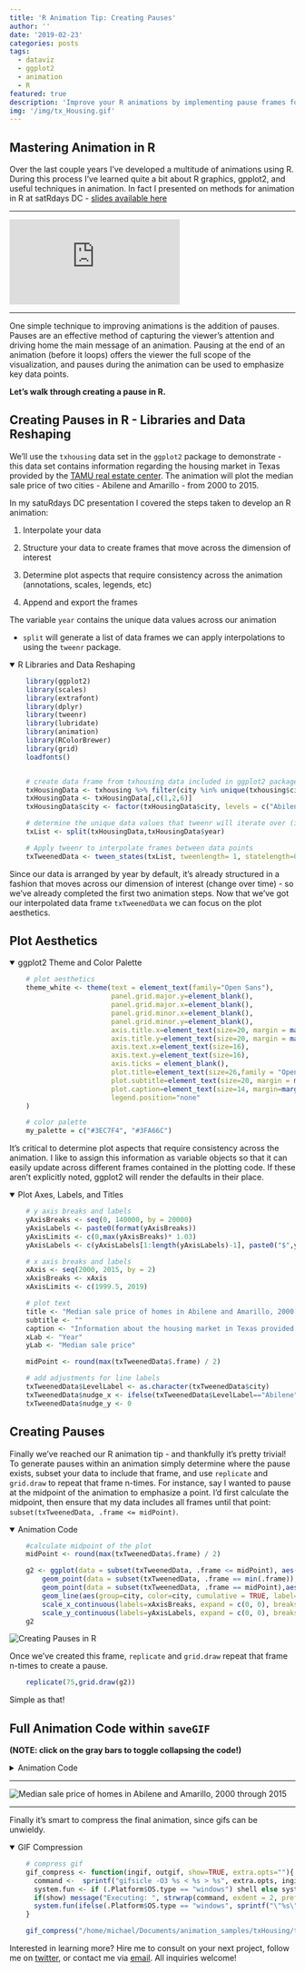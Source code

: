 ```yaml
---
title: 'R Animation Tip: Creating Pauses'
author: ''
date: '2019-02-23'
categories: posts
tags:
  - dataviz
  - ggplot2
  - animation
  - R
featured: true
description: 'Improve your R animations by implementing pause frames for emphasis'
img: '/img/tx_Housing.gif'
---
```


## Mastering Animation in R

Over the last couple years I’ve developed a multitude of animations
using R. During this process I’ve learned quite a bit about R graphics,
gpplot2, and useful techniques in animation. In fact I presented on
methods for animation in R at satRdays DC - [slides available
here](http://bit.ly/animateDC)

<hr>

<iframe src="https://www.youtube.com/embed/glbFxRbqGWk" title="Youtube video: Mastering Animation in R" frameborder="0" allowfullscreen class="video">
</iframe>

<hr>

One simple technique to improving animations is the addition of pauses.
Pauses are an effective method of capturing the viewer’s attention and
driving home the main message of an animation. Pausing at the end of an
animation (before it loops) offers the viewer the full scope of the
visualization, and pauses during the animation can be used to emphasize
key data points.

**Let’s walk through creating a pause in R.**

## Creating Pauses in R - Libraries and Data Reshaping

We’ll use the `txhousing` data set in the `ggplot2` package to
demonstrate - this data set contains information regarding the housing
market in Texas provided by the [TAMU real estate
center](http://recenter.tamu.edu/). The animation will plot the median
sale price of two cities - Abilene and Amarillo - from 2000 to 2015.

In my satuRdays DC presentation I covered the steps taken to develop an
R animation:

1.  Interpolate your data

2.  Structure your data to create frames that move across the dimension
    of interest

3.  Determine plot aspects that require consistency across the animation
    (annotations, scales, legends, etc)

4.  Append and export the frames

The variable `year` contains the unique data values across our animation

- `split` will generate a list of data frames we can apply
  interpolations to using the `tweenr` package.

<details open>

<summary>R Libraries and Data Reshaping</summary>

```r
    library(ggplot2)
    library(scales)
    library(extrafont)
    library(dplyr)
    library(tweenr)
    library(lubridate)
    library(animation)
    library(RColorBrewer)
    library(grid)
    loadfonts()


    # create data frame from txhousing data included in ggplot2 package
    txHousingData <- txhousing %>% filter(city %in% unique(txhousing$city)[1:2] & month==1)
    txHousingData <- txHousingData[,c(1,2,6)]
    txHousingData$city <- factor(txHousingData$city, levels = c("Abilene","Amarillo"), labels = c("Abilene","Amarillo"))

    # determine the unique data values that tweenr will iterate over (in this case year)
    txList <- split(txHousingData,txHousingData$year)

    # Apply tweenr to interpolate frames between data points
    txTweenedData <- tween_states(txList, tweenlength= 1, statelength=0, ease='linear',nframes=200)
```

</details>

Since our data is arranged by year by default, it’s already structured
in a fashion that moves across our dimension of interest (change over
time) - so we’ve already completed the first two animation steps. Now
that we’ve got our interpolated data frame `txTweenedData` we can focus
on the plot aesthetics.

## Plot Aesthetics

<details open>

<summary>ggplot2 Theme and Color Palette</summary>

```r
    # plot aesthetics
    theme_white <- theme(text = element_text(family="Open Sans"),
                         panel.grid.major.y=element_blank(),
                         panel.grid.major.x=element_blank(),
                         panel.grid.minor.x=element_blank(),
                         panel.grid.minor.y=element_blank(),
                         axis.title.x=element_text(size=20, margin = margin(t=10)),
                         axis.title.y=element_text(size=20, margin = margin(t=10)),
                         axis.text.x=element_text(size=16),
                         axis.text.y=element_text(size=16),
                         axis.ticks = element_blank(),
                         plot.title=element_text(size=26,family = "Open Sans",lineheight=1.15),
                         plot.subtitle=element_text(size=20, margin = margin(t=20, b = -5),hjust = -0.03, family = "Open Sans"),
                         plot.caption=element_text(size=14, margin=margin(t=15,r=-15),hjust = -.03,lineheight=1.15, family = "Open Sans", face  = "italic"),
                         legend.position="none"
    )

    # color palette
    my_palette = c("#3EC7F4", "#3FA66C")
```

</details>

It’s critical to determine plot aspects that require consistency across
the animation. I like to assign this information as variable objects so
that it can easily update across different frames contained in the
plotting code. If these aren’t explicitly noted, ggplot2 will render the
defaults in their place.

<details open>

<summary>Plot Axes, Labels, and Titles</summary>

```r
    # y axis breaks and labels
    yAxisBreaks <- seq(0, 140000, by = 20000)
    yAxisLabels <- paste0(format(yAxisBreaks))
    yAxisLimits <- c(0,max(yAxisBreaks)* 1.03)
    yAxisLabels <- c(yAxisLabels[1:length(yAxisLabels)-1], paste0("$",yAxisLabels[length(yAxisLabels)]))

    # x axis breaks and labels
    xAxis <- seq(2000, 2015, by = 2)
    xAxisBreaks <- xAxis
    xAxisLimits <- c(1999.5, 2019)

    # plot text
    title <- "Median sale price of homes in Abilene and Amarillo, 2000 through 2015"
    subtitle <- ""
    caption <- "Information about the housing market in Texas provided by the TAMU real estate center, http://recenter.tamu.edu/."
    xLab <- "Year"
    yLab <- "Median sale price"

    midPoint <- round(max(txTweenedData$.frame) / 2)

    # add adjustments for line labels
    txTweenedData$LevelLabel <- as.character(txTweenedData$city)
    txTweenedData$nudge_x <- ifelse(txTweenedData$LevelLabel=="Abilene", 1.096,ifelse(txTweenedData$LevelLabel=="Amarillo",1.233,0))
    txTweenedData$nudge_y <- 0
```

</details>

## Creating Pauses

Finally we’ve reached our R animation tip - and thankfully it’s pretty
trivial! To generate pauses within an animation simply determine where
the pause exists, subset your data to include that frame, and use
`replicate` and `grid.draw` to repeat that frame n-times. For instance,
say I wanted to pause at the midpoint of the animation to emphasize a
point. I’d first calculate the midpoint, then ensure that my data
includes all frames until that point:
`subset(txTweenedData, .frame <= midPoint)`.

<details open>

<summary>Animation Code</summary>

```r
    #calculate midpoint of the plot
    midPoint <- round(max(txTweenedData$.frame) / 2)

    g2 <- ggplot(data = subset(txTweenedData, .frame <= midPoint), aes(x = year, y = median, .frame = midPoint)) +
        geom_point(data = subset(txTweenedData, .frame == min(.frame)),aes(group=city, color=city), size=5) +
        geom_point(data = subset(txTweenedData, .frame == midPoint),aes(group=city, color=city), size=5) +
        geom_line(aes(group=city, color=city, cumulative = TRUE, label=LevelLabel), size=2.5) +
        scale_x_continuous(labels=xAxisBreaks, expand = c(0, 0), breaks=xAxisBreaks, limits =xAxisLimits) +
        scale_y_continuous(labels=yAxisLabels, expand = c(0, 0), breaks=yAxisBreaks,limits = yAxisLimits)
    g2
```

</details>

![Creating Pauses in R](/img/unnamed-chunk-4-1.png)

Once we’ve created this frame, `replicate` and `grid.draw` repeat that
frame n-times to create a pause.

```r
    replicate(75,grid.draw(g2))
```

Simple as that!

## Full Animation Code within `saveGIF`

**(NOTE: click on the gray bars to toggle collapsing the code!)**

<details>

<summary>Animation Code</summary>

```r
    saveGIF({

      # print from tue first frame to the midpoint of the figure
      for(i in 1:midPoint) {
        g1 <-  ggplot(data = subset(txTweenedData, .frame <= i), aes(x = year, y = median, .frame = i)) +
          geom_point(data = subset(txTweenedData, .frame == min(.frame)),aes(group=city, color=city), size=5) +
          geom_line(aes(group=city, color=city, cumulative = TRUE, label=LevelLabel), size=2.5) +
          scale_x_continuous(labels=xAxisBreaks, expand = c(0, 0), breaks=xAxisBreaks, limits =xAxisLimits) +
          scale_y_continuous(labels=yAxisLabels, expand = c(0, 0), breaks=yAxisBreaks,limits = yAxisLimits) +
          theme_minimal() + theme_white + scale_color_manual(values=my_palette) +
          geom_text(data = subset(txTweenedData, .frame == i),aes(label =LevelLabel), size = 9, nudge_y = subset(txTweenedData, .frame == i)$nudge_y, nudge_x = subset(txTweenedData, .frame == i)$nudge_x, family = "Open Sans", lineheight = 0.75) +
          labs(x=xLab, y=yLab, title = title, subtitle = subtitle,
                     caption = caption)
          print(g1);
        }

      # print the midpoint 75 times to create a pause
      g2 <- ggplot(data = subset(txTweenedData, .frame <= midPoint), aes(x = year, y = median, .frame = midPoint)) +
          geom_point(data = subset(txTweenedData, .frame == min(.frame)),aes(group=city, color=city), size=5) +
          geom_point(data = subset(txTweenedData, .frame == midPoint),aes(group=city, color=city), size=5) +
          geom_line(aes(group=city, color=city, cumulative = TRUE, label=LevelLabel), size=2.5) +
          scale_x_continuous(labels=xAxisBreaks, expand = c(0, 0), breaks=xAxisBreaks, limits =xAxisLimits) +
          scale_y_continuous(labels=yAxisLabels, expand = c(0, 0), breaks=yAxisBreaks,limits = yAxisLimits) +
          theme_minimal() + theme_white + scale_color_manual(values=my_palette) +
          geom_text(data = subset(txTweenedData, .frame == midPoint),aes(label =LevelLabel), size = 9, nudge_y = subset(txTweenedData, .frame == midPoint)$nudge_y, nudge_x = subset(txTweenedData, .frame == midPoint)$nudge_x, family = "Open Sans", lineheight = 0.75) +
          labs(x=xLab, y=yLab, title = title, subtitle = subtitle,
                     caption = caption)

      replicate(75,grid.draw(g2))

      # print from tue midpoint of the figure until the last frame
      for(i in midPoint:max(txTweenedData$.frame)) {
        g3 <- ggplot(data = subset(txTweenedData, .frame <= i), aes(x = year, y = median, .frame = i)) +
          geom_point(data = subset(txTweenedData, .frame == min(.frame)),aes(group=city, color=city), size=5) +
          geom_line(aes(group=city, color=city, cumulative = TRUE, label=LevelLabel), size=2.5) +
          scale_x_continuous(labels=xAxisBreaks, expand = c(0, 0), breaks=xAxisBreaks, limits =xAxisLimits) +
          scale_y_continuous(labels=yAxisLabels, expand = c(0, 0), breaks=yAxisBreaks,limits = yAxisLimits) +
          theme_minimal() + theme_white + scale_color_manual(values=my_palette) +
          geom_text(data = subset(txTweenedData, .frame == i),aes(label =LevelLabel), size = 9, nudge_y = subset(txTweenedData, .frame == i)$nudge_y, nudge_x = subset(txTweenedData, .frame == i)$nudge_x, family = "Open Sans", lineheight = 0.75) +
          labs(x=xLab, y=yLab, title = title, subtitle = subtitle,
                     caption = caption)
        print(g3);  }

      # print the final frame of the figure 110 times to create an ending pause
      wholeFig <- ggplot(data = subset(txTweenedData, .frame <= i), aes(x = year, y = median, .frame = i)) +
          geom_point(data = subset(txTweenedData, .frame == min(.frame)),aes(group=city, color=city), size=5) +
          geom_point(data = subset(txTweenedData, .frame == i),aes(group=city, color=city), size=5) +
          geom_line(aes(group=city, color=city, cumulative = TRUE, label=LevelLabel), size=2.5) +
          scale_x_continuous(labels=xAxisBreaks, expand = c(0, 0), breaks=xAxisBreaks, limits =xAxisLimits) +
          scale_y_continuous(labels=yAxisLabels, expand = c(0, 0), breaks=yAxisBreaks,limits = yAxisLimits) +
          theme_minimal() + theme_white + scale_color_manual(values=my_palette) +
          geom_text(data = subset(txTweenedData, .frame == i),aes(label =LevelLabel), size = 9, nudge_y = subset(txTweenedData, .frame == i)$nudge_y, nudge_x = subset(txTweenedData, .frame == i)$nudge_x, family = "Open Sans", lineheight = 0.75) +
          labs(x=xLab, y=yLab, title = title, subtitle = subtitle,
                     caption = caption)

      replicate(110,grid.draw(wholeFig))
    },movie.name="/home/michael/Documents/animation_samples/txHousing/txHousing.gif",interval = .02, ani.width = 1024, ani.height = 612)
```

</details>

<hr>

![Median sale price of homes in Abilene and Amarillo, 2000 through 2015](/img/tx_Housing.gif)

<hr>

Finally it’s smart to compress the final animation, since gifs can be
unwieldy.

<details open>

<summary>GIF Compression</summary>

```r
    # compress gif
    gif_compress <- function(ingif, outgif, show=TRUE, extra.opts=""){
      command <-  sprintf("gifsicle -O3 %s < %s > %s", extra.opts, ingif, outgif)
      system.fun <- if (.Platform$OS.type == "windows") shell else system
      if(show) message("Executing: ", strwrap(command, exdent = 2, prefix = "\n"))
      system.fun(ifelse(.Platform$OS.type == "windows", sprintf("\"%s\"", shQuote(command)), command))
    }

    gif_compress("/home/michael/Documents/animation_samples/txHousing/txHousing.gif","/home/michael/Documents/animation_samples/txHousing/tx_Housing.gif",extra.opts="--colors 256")
```

</details>

Interested in learning more? Hire me to consult on your next project,
follow me on [twitter](https://twitter.com/mikeleeco),
or contact me via [email](mailto:mdlee12@gmail.com). All inquiries
welcome!
